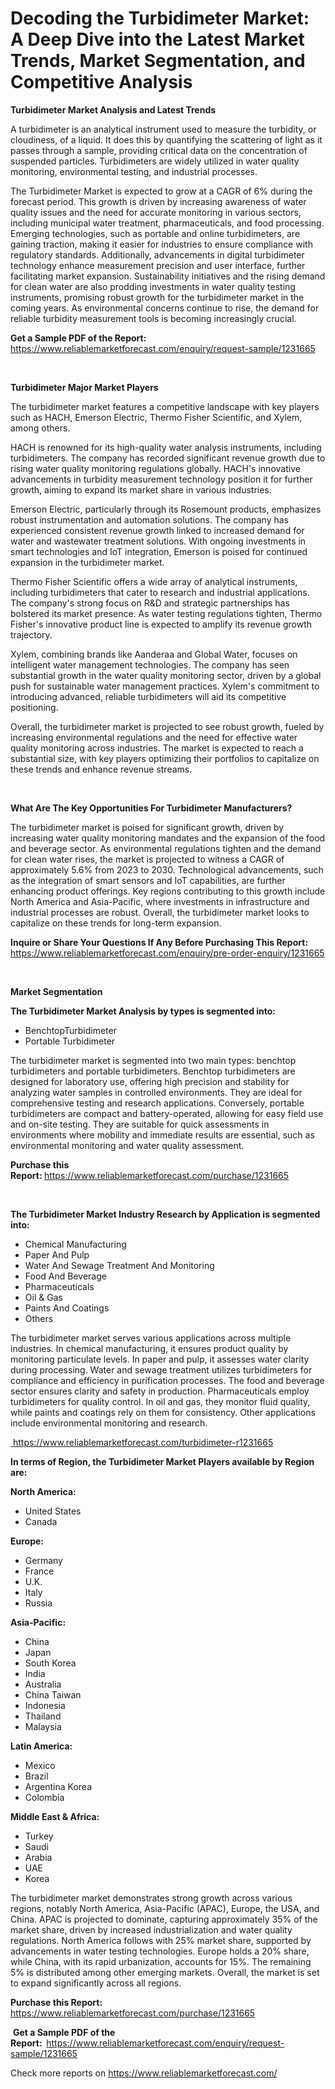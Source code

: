 <p><h1>Decoding the Turbidimeter Market: A Deep Dive into the Latest Market Trends, Market Segmentation, and Competitive Analysis</h1></p><p><strong>Turbidimeter Market Analysis and Latest Trends</strong></p>
<p><p>A turbidimeter is an analytical instrument used to measure the turbidity, or cloudiness, of a liquid. It does this by quantifying the scattering of light as it passes through a sample, providing critical data on the concentration of suspended particles. Turbidimeters are widely utilized in water quality monitoring, environmental testing, and industrial processes.</p><p>The Turbidimeter Market is expected to grow at a CAGR of 6% during the forecast period. This growth is driven by increasing awareness of water quality issues and the need for accurate monitoring in various sectors, including municipal water treatment, pharmaceuticals, and food processing. Emerging technologies, such as portable and online turbidimeters, are gaining traction, making it easier for industries to ensure compliance with regulatory standards. Additionally, advancements in digital turbidimeter technology enhance measurement precision and user interface, further facilitating market expansion. Sustainability initiatives and the rising demand for clean water are also prodding investments in water quality testing instruments, promising robust growth for the turbidimeter market in the coming years. As environmental concerns continue to rise, the demand for reliable turbidity measurement tools is becoming increasingly crucial.</p></p>
<p><strong>Get a Sample PDF of the Report:&nbsp;</strong> <a href="https://www.reliablemarketforecast.com/enquiry/request-sample/1231665?utm_campaign=2273&utm_medium=2&utm_source=Github&utm_content=ia&utm_term=23022025&utm_id=turbidimeter">https://www.reliablemarketforecast.com/enquiry/request-sample/1231665</a></p>
<p>&nbsp;</p>
<p><strong>Turbidimeter Major Market Players</strong></p>
<p><p>The turbidimeter market features a competitive landscape with key players such as HACH, Emerson Electric, Thermo Fisher Scientific, and Xylem, among others. </p><p>HACH is renowned for its high-quality water analysis instruments, including turbidimeters. The company has recorded significant revenue growth due to rising water quality monitoring regulations globally. HACH's innovative advancements in turbidity measurement technology position it for further growth, aiming to expand its market share in various industries.</p><p>Emerson Electric, particularly through its Rosemount products, emphasizes robust instrumentation and automation solutions. The company has experienced consistent revenue growth linked to increased demand for water and wastewater treatment solutions. With ongoing investments in smart technologies and IoT integration, Emerson is poised for continued expansion in the turbidimeter market.</p><p>Thermo Fisher Scientific offers a wide array of analytical instruments, including turbidimeters that cater to research and industrial applications. The company's strong focus on R&D and strategic partnerships has bolstered its market presence. As water testing regulations tighten, Thermo Fisher's innovative product line is expected to amplify its revenue growth trajectory.</p><p>Xylem, combining brands like Aanderaa and Global Water, focuses on intelligent water management technologies. The company has seen substantial growth in the water quality monitoring sector, driven by a global push for sustainable water management practices. Xylem's commitment to introducing advanced, reliable turbidimeters will aid its competitive positioning.</p><p>Overall, the turbidimeter market is projected to see robust growth, fueled by increasing environmental regulations and the need for effective water quality monitoring across industries. The market is expected to reach a substantial size, with key players optimizing their portfolios to capitalize on these trends and enhance revenue streams.</p></p>
<p>&nbsp;</p>
<p><strong>What Are The Key Opportunities For Turbidimeter Manufacturers?</strong></p>
<p><p>The turbidimeter market is poised for significant growth, driven by increasing water quality monitoring mandates and the expansion of the food and beverage sector. As environmental regulations tighten and the demand for clean water rises, the market is projected to witness a CAGR of approximately 5.6% from 2023 to 2030. Technological advancements, such as the integration of smart sensors and IoT capabilities, are further enhancing product offerings. Key regions contributing to this growth include North America and Asia-Pacific, where investments in infrastructure and industrial processes are robust. Overall, the turbidimeter market looks to capitalize on these trends for long-term expansion.</p></p>
<p><strong>Inquire or Share Your Questions If Any Before Purchasing This Report:</strong> <a href="https://www.reliablemarketforecast.com/enquiry/pre-order-enquiry/1231665?utm_campaign=2273&utm_medium=2&utm_source=Github&utm_content=ia&utm_term=23022025&utm_id=turbidimeter">https://www.reliablemarketforecast.com/enquiry/pre-order-enquiry/1231665</a></p>
<p>&nbsp;</p>
<p><strong>Market Segmentation</strong></p>
<p><strong>The Turbidimeter Market Analysis by types is segmented into:</strong></p>
<p><ul><li>BenchtopTurbidimeter</li><li>Portable Turbidimeter</li></ul></p>
<p><p>The turbidimeter market is segmented into two main types: benchtop turbidimeters and portable turbidimeters. Benchtop turbidimeters are designed for laboratory use, offering high precision and stability for analyzing water samples in controlled environments. They are ideal for comprehensive testing and research applications. Conversely, portable turbidimeters are compact and battery-operated, allowing for easy field use and on-site testing. They are suitable for quick assessments in environments where mobility and immediate results are essential, such as environmental monitoring and water quality assessment.</p></p>
<p><strong>Purchase this Report:&nbsp;</strong><a href="https://www.reliablemarketforecast.com/purchase/1231665?utm_campaign=2273&utm_medium=2&utm_source=Github&utm_content=ia&utm_term=23022025&utm_id=turbidimeter">https://www.reliablemarketforecast.com/purchase/1231665</a></p>
<p>&nbsp;</p>
<p><strong>The Turbidimeter Market Industry Research by Application is segmented into:</strong></p>
<p><ul><li>Chemical Manufacturing</li><li>Paper And Pulp</li><li>Water And Sewage Treatment And Monitoring</li><li>Food And Beverage</li><li>Pharmaceuticals</li><li>Oil & Gas</li><li>Paints And Coatings</li><li>Others</li></ul></p>
<p><p>The turbidimeter market serves various applications across multiple industries. In chemical manufacturing, it ensures product quality by monitoring particulate levels. In paper and pulp, it assesses water clarity during processing. Water and sewage treatment utilizes turbidimeters for compliance and efficiency in purification processes. The food and beverage sector ensures clarity and safety in production. Pharmaceuticals employ turbidimeters for quality control. In oil and gas, they monitor fluid quality, while paints and coatings rely on them for consistency. Other applications include environmental monitoring and research.</p></p>
<p><a href="https://www.reliablemarketforecast.com/turbidimeter-r1231665?utm_campaign=2273&utm_medium=2&utm_source=Github&utm_content=ia&utm_term=23022025&utm_id=turbidimeter">&nbsp;https://www.reliablemarketforecast.com/turbidimeter-r1231665</a></p>
<p><strong>In terms of Region, the Turbidimeter Market Players available by Region are:</strong></p>
<p>
    <p> <strong> North America: </strong>
        <ul>
            <li>United States</li>
            <li>Canada</li>
        </ul>
        </p> 
    <p> <strong> Europe: </strong>
        <ul>
            <li>Germany</li>
            <li>France</li>
            <li>U.K.</li>
            <li>Italy</li>
            <li>Russia</li>
        </ul>
        </p> 
    <p> <strong> Asia-Pacific: </strong>
        <ul>
            <li>China</li>
            <li>Japan</li>
            <li>South Korea</li>
            <li>India</li>
            <li>Australia</li>
            <li>China Taiwan</li>
            <li>Indonesia</li>
            <li>Thailand</li>
            <li>Malaysia</li>
        </ul>
        </p> 
    <p> <strong> Latin America: </strong>
        <ul>
            <li>Mexico</li>
            <li>Brazil</li>
            <li>Argentina Korea</li>
            <li>Colombia</li>
        </ul>
        </p> 
    <p> <strong> Middle East & Africa: </strong>
        <ul>
            <li>Turkey</li>
            <li>Saudi</li>
            <li>Arabia</li>
            <li>UAE</li>
            <li>Korea</li>
        </ul>
    </p>
    </p>
<p><p>The turbidimeter market demonstrates strong growth across various regions, notably North America, Asia-Pacific (APAC), Europe, the USA, and China. APAC is projected to dominate, capturing approximately 35% of the market share, driven by increased industrialization and water quality regulations. North America follows with 25% market share, supported by advancements in water testing technologies. Europe holds a 20% share, while China, with its rapid urbanization, accounts for 15%. The remaining 5% is distributed among other emerging markets. Overall, the market is set to expand significantly across all regions.</p></p>
<p><strong>Purchase this Report: </strong><a href="https://www.reliablemarketforecast.com/purchase/1231665?utm_campaign=2273&utm_medium=2&utm_source=Github&utm_content=ia&utm_term=23022025&utm_id=turbidimeter">https://www.reliablemarketforecast.com/purchase/1231665</a></p>
<p>&nbsp;<strong>Get a Sample PDF of the Report:&nbsp;&nbsp;</strong><a href="https://www.reliablemarketforecast.com/enquiry/request-sample/1231665?utm_campaign=2273&utm_medium=2&utm_source=Github&utm_content=ia&utm_term=23022025&utm_id=turbidimeter">https://www.reliablemarketforecast.com/enquiry/request-sample/1231665</a></p>
<p><strong></strong></p>
<p>Check more reports on <a href="https://www.reliablemarketforecast.com/?utm_campaign=2273&utm_medium=2&utm_source=Github&utm_content=ia&utm_term=23022025&utm_id=turbidimeter">https://www.reliablemarketforecast.com/</a></p>